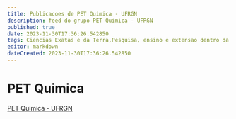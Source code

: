 ```yaml
---
title: Publicacoes de PET Quimica - UFRGN
description: feed do grupo PET Quimica - UFRGN
published: true
date: 2023-11-30T17:36:26.542850
tags: Ciencias Exatas e da Terra,Pesquisa, ensino e extensao dentro da area de Quimica.
editor: markdown
dateCreated: 2023-11-30T17:36:26.542850
---
```


# PET Quimica
[PET Quimica - UFRGN](/grupo/251PETQuimicaUFRGN.md)
